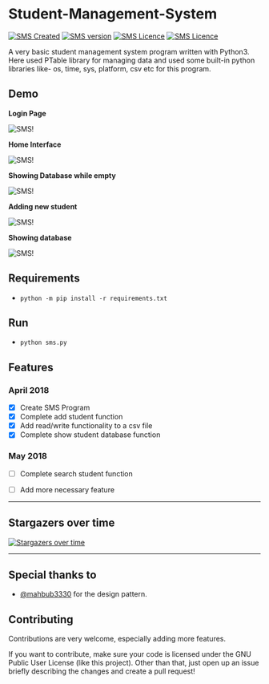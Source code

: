 # Student-Management-System

[![SMS Created](https://img.shields.io/badge/Created-April%202018-brightgreen.svg)](#)
[![SMS version](https://img.shields.io/badge/Python-3-blue.svg)](#)
[![SMS Licence](https://img.shields.io/aur/license/yaourt.svg)](#)
[![SMS Licence](https://img.shields.io/badge/Version-beta-orange.svg)](#)

A very basic student management system program written with Python3. 
Here used PTable library for managing data and used some built-in python 
libraries like- os, time, sys, platform, csv etc for this program. 

## Demo

**Login Page**

![SMS!](img/login_page.png)  

**Home Interface**

![SMS!](img/main_menu.png)  

**Showing Database while empty**

![SMS!](img/empty_database.png)

**Adding new student**

![SMS!](img/student_form.png)

**Showing database**

![SMS!](img/student_database.png)

## Requirements

* `python -m pip install -r requirements.txt`

## Run

* `python sms.py`


## Features

### April 2018
- [x] Create SMS Program
- [x] Complete add student function
- [x] Add read/write functionality to a csv file
- [x] Complete show student database function

### May 2018
- [ ] Complete search student function
- [ ] Add more necessary feature


***

## Stargazers over time

[![Stargazers over time](https://starcharts.herokuapp.com/rbshadow/Student-Management-System.svg)](https://starcharts.herokuapp.com/rbshadow/Student-Management-System)
      
***


## Special thanks to

+ [@mahbub3330](https://github.com/mahbub3330) for the design pattern.

## Contributing

Contributions are very welcome, especially adding more features.

If you want to contribute, make sure your code is licensed under the GNU Public User License (like this project). 
Other than that, just open up an issue briefly describing the changes and create a pull request!
